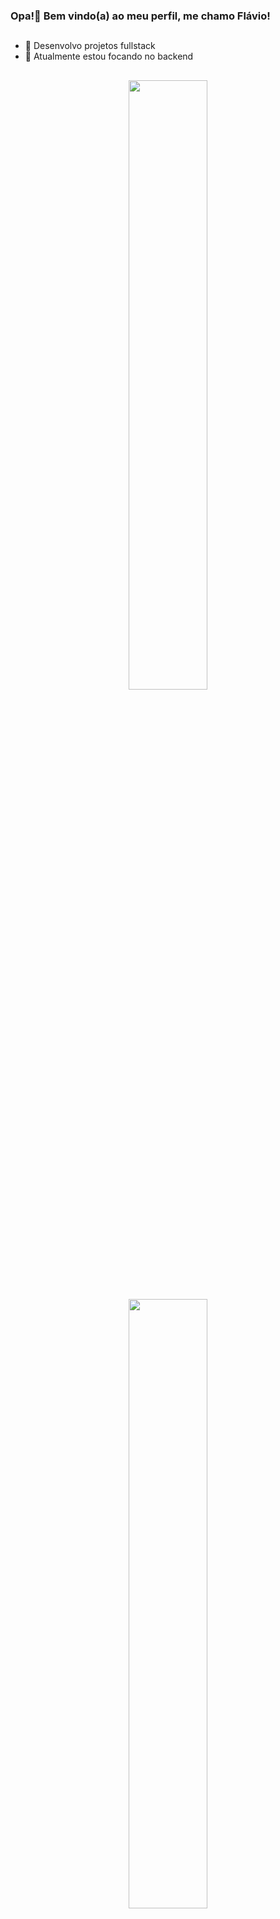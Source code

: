 ### Opa!👋 Bem vindo(a) ao meu perfil, me chamo Flávio!

##

- 🔭 Desenvolvo projetos fullstack
- 🌱 Atualmente estou focando no backend

##

<head>
  <link rel="stylesheet" href="https://cdn.jsdelivr.net/gh/devicons/devicon@v2.15.1/devicon.min.css">
</head>

<body>
<div align="center">
<a href="https://github.com/Flaviogameover" >
<img width="50%" src="github-readme-stats-beta-ruby-62.vercel.app/api?username=Flaviogameover&show_icons=true&theme=github_dark&include_all_commits=true&count_private=true"/>
<img width="50%" src="github-readme-stats-beta-ruby-62.vercel.app/api/top-langs/?username=Flaviogameover&layout=compact&langs_count=8&theme=github_dark"/>
</a>

##

<div style="display: inline_block"><br>
<img align="center" alt="Icon-Js" height="30" width="40" src="https://cdn.jsdelivr.net/gh/devicons/devicon/icons/javascript/javascript-plain.svg">
<img align="center" alt="Icon-Ts" height="30" width="40" src="https://cdn.jsdelivr.net/gh/devicons/devicon/icons/typescript/typescript-plain.svg">
<img align="center" alt="Icon-React" height="30" width="40" src="https://cdn.jsdelivr.net/gh/devicons/devicon/icons/react/react-original.svg">
<img align="center" alt="Icon-NodeJS" height="30" width="40" src="https://cdn.jsdelivr.net/gh/devicons/devicon/icons/nodejs/nodejs-original.svg">
<img align="center" alt="Icon-HTML" height="30" width="40" src="https://cdn.jsdelivr.net/gh/devicons/devicon/icons/html5/html5-original.svg">
<img align="center" alt="Icon-CSS" height="30" width="40" src="https://cdn.jsdelivr.net/gh/devicons/devicon/icons/css3/css3-original.svg">
<img align="center" alt="Icon-Python" width="40px" height="30px" src="https://cdn.jsdelivr.net/gh/devicons/devicon/icons/python/python-original.svg" />
</div>

</div>

  ##

<div align="center"> 
  <a href="https://www.instagram.com/flavio.gameover/" target="_blank"><img src="https://img.shields.io/badge/-Instagram-%23E4405F?style=for-the-badge&logo=instagram&logoColor=white" target="_blank"></a>
  <a href = "mailto:flaviogameover@gmail.com"><img src="https://img.shields.io/badge/-Gmail-%23333?style=for-the-badge&logo=gmail&logoColor=white" target="_blank"></a>
  <a href = "https://api.whatsapp.com/send/?phone=5511958264447&text&type=phone_number&app_absent=0"><img src="https://img.shields.io/badge/WhatsApp-25D366?style=for-the-badge&logo=whatsapp&logoColor=white" target="_blank"></a>
 
</div>

</body>
